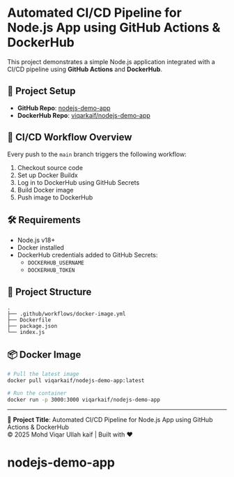 # Automated CI/CD Pipeline for Node.js App using GitHub Actions & DockerHub

This project demonstrates a simple Node.js application integrated with a CI/CD pipeline using **GitHub Actions** and **DockerHub**.

## 🔧 Project Setup

- **GitHub Repo**: [nodejs-demo-app](https://github.com/viqarkaif/nodejs-demo-app)
- **DockerHub Repo**: [viqarkaif/nodejs-demo-app](https://hub.docker.com/r/viqarkaif/nodejs-demo-app)

## 🚀 CI/CD Workflow Overview

Every push to the `main` branch triggers the following workflow:

1. Checkout source code
2. Set up Docker Buildx
3. Log in to DockerHub using GitHub Secrets
4. Build Docker image
5. Push image to DockerHub

## 🛠 Requirements

- Node.js v18+
- Docker installed
- DockerHub credentials added to GitHub Secrets:
  - `DOCKERHUB_USERNAME`
  - `DOCKERHUB_TOKEN`

## 📁 Project Structure

```
.
├── .github/workflows/docker-image.yml
├── Dockerfile
├── package.json
└── index.js
```

## 📦 Docker Image

```bash
# Pull the latest image
docker pull viqarkaif/nodejs-demo-app:latest

# Run the container
docker run -p 3000:3000 viqarkaif/nodejs-demo-app
```

---

📝 **Project Title**: Automated CI/CD Pipeline for Node.js App using GitHub Actions & DockerHub  
© 2025 Mohd Viqar Ullah kaif | Built with ❤️
# nodejs-demo-app
